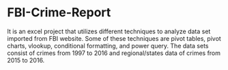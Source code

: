 # FBI-Crime-Report

 It is an excel project that utilizes different techniques to analyze data set imported from FBI website. Some of these techniques are pivot tables, pivot charts, vlookup, conditional formatting, and power query. The data sets consist of crimes from 1997 to 2016 and regional/states data of crimes from 2015 to 2016.
